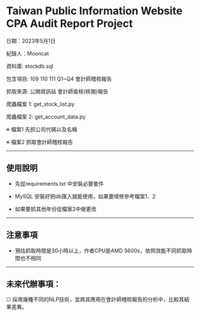 # Taiwan Public Information Website CPA Audit Report Project

日期：2023年5月1日

紀錄人：Mooncat

資料庫: stockdb.sql

包含項目: 109 110 111 Q1~Q4 會計師稽核報告

抓取來源: 公開資訊站 會計師查核(核閱)報告

爬蟲檔案 1: get_stock_list.py 

爬蟲檔案 2: get_account_data.py

※ 檔案1 先抓公司代碼以及名稱

※ 檔案2 抓取會計師稽核報告

---

## 使用說明

* 先從requirements.txt 中安裝必要套件

* MySQL 安裝好把db匯入就能使用，如果要增修參考檔案1、2

* 如果要抓其他年份從檔案2中做更改

---
## 注意事項

* 預估抓取時間是30小時以上，作者CPU是AMD 5600x，依照效能不同抓取時間也不相同
---
## 未來代辦事項：

☐ 採用幾種不同的NLP技術，並將其應用在會計師稽核報告的分析中，比較其結果差異。
